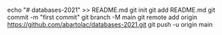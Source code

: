echo "# databases-2021" >> README.md
git init
git add README.md
git commit -m "first commit"
git branch -M main
git remote add origin https://github.com/abartolac/databases-2021.git
git push -u origin main
